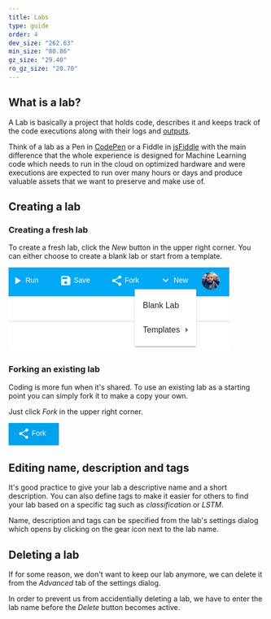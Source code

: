 ```yaml
---
title: Labs
type: guide
order: 4
dev_size: "262.63"
min_size: "80.86"
gz_size: "29.40"
ro_gz_size: "20.70"
---
```


## What is a lab?

A Lab is basically a project that holds code, describes it and keeps track of the code executions along with their logs and [outputs](output.html).

Think of a lab as a Pen in [CodePen](https://codepen.io/) or a Fiddle in [jsFiddle](https://jsfiddle.net/) with the main difference that the whole experience is designed for Machine Learning code which needs to run in the cloud on optimized hardware and were executions are expected to run over many hours or days and produce valuable assets that we want to preserve and make use of.

## Creating a lab

### Creating a fresh lab

To create a fresh lab, click the *New* button in the upper right corner. You can either choose to create a blank lab or start from a template.

![Create a lab](labs/create_lab.png)

### Forking an existing lab

Coding is more fun when it's shared. To use an existing lab as a starting point you can simply fork it to make a copy your own.

Just click *Fork* in the upper right corner.

![Fork a lab](labs/fork_lab.png)

## Editing name, description and tags

It's good practice to give your lab a descriptive name and a short description. You can also define tags to make it easier for others to find your lab based on a specific tag such as *classification* or *LSTM*.

Name, description and tags can be specified from the lab's settings dialog which opens by clicking on the gear icon next to the lab name.

## Deleting a lab

If for some reason, we don't want to keep our lab anymore, we can delete it from the *Advanced* tab of the settings dialog.

In order to prevent us from accidentially deleting a lab, we have to enter the lab name before the *Delete* button becomes active.